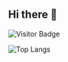 
## Hi there 👋

![Visitor Badge](https://komarev.com/ghpvc/?username=Ping-Phantom39&style=flat-square)

![Top Langs](https://github-readme-stats.vercel.app/api/top-langs/?username=Ping-Phantom39&layout=compact)






